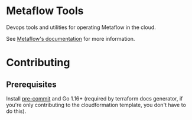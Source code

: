 # Metaflow Tools

Devops tools and utilities for operating Metaflow in the cloud.

See [Metaflow's documentation](https://docs.metaflow.org) for more information.

# Contributing

## Prerequisites

Install [pre-commit](https://pre-commit.com/) and Go 1.16+ (required by terraform docs generator, if you're only contributing to the cloudformation template, you don't have to do this).
